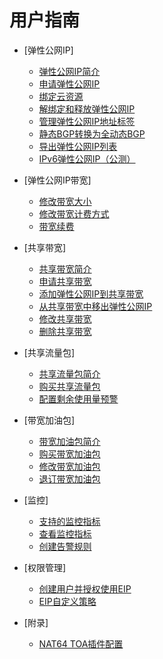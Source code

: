 # 用户指南

-   [弹性公网IP]
    -   [弹性公网IP简介](弹性公网IP简介.md)
    -   [申请弹性公网IP](申请弹性公网IP.md)
    -   [绑定云资源](绑定云资源.md)
    -   [解绑定和释放弹性公网IP](解绑定和释放弹性公网IP.md)
    -   [管理弹性公网IP地址标签](管理弹性公网IP地址标签.md)
    -   [静态BGP转换为全动态BGP](静态BGP转换为全动态BGP.md)
    -   [导出弹性公网IP列表](导出弹性公网IP列表.md)
    -   [IPv6弹性公网IP（公测）](IPv6弹性公网IP（公测）.md)

-   [弹性公网IP带宽]
    -   [修改带宽大小](修改带宽大小.md)
    -   [修改带宽计费方式](修改带宽计费方式.md)
    -   [带宽续费](带宽续费.md)

-   [共享带宽]
    -   [共享带宽简介](共享带宽简介.md)
    -   [申请共享带宽](申请共享带宽.md)
    -   [添加弹性公网IP到共享带宽](添加弹性公网IP到共享带宽.md)
    -   [从共享带宽中移出弹性公网IP](从共享带宽中移出弹性公网IP.md)
    -   [修改共享带宽](修改共享带宽.md)
    -   [删除共享带宽](删除共享带宽.md)

-   [共享流量包]
    -   [共享流量包简介](共享流量包简介.md)
    -   [购买共享流量包](购买共享流量包.md)
    -   [配置剩余使用量预警](配置剩余使用量预警.md)

-   [带宽加油包]
    -   [带宽加油包简介](带宽加油包简介.md)
    -   [购买带宽加油包](购买带宽加油包.md)
    -   [修改带宽加油包](修改带宽加油包.md)
    -   [退订带宽加油包](退订带宽加油包.md)

-   [监控]
    -   [支持的监控指标](支持的监控指标.md)
    -   [查看监控指标](查看监控指标.md)
    -   [创建告警规则](创建告警规则.md)

-   [权限管理]
    -   [创建用户并授权使用EIP](创建用户并授权使用EIP.md)
    -   [EIP自定义策略](EIP自定义策略.md)

-   [附录]
    -   [NAT64 TOA插件配置](NAT64-TOA插件配置.md)


